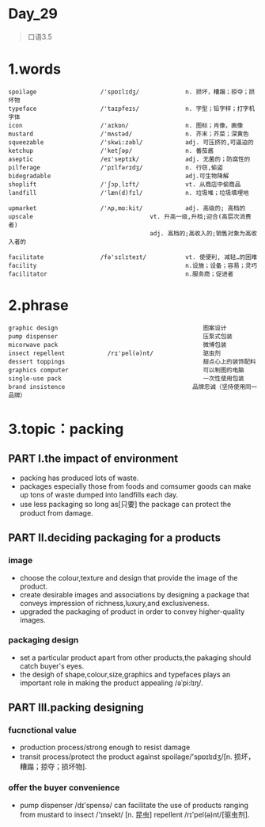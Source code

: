 # Day_29
> 口语3.5
# 1.words
    spoilage                  /'spɒɪlɪdʒ/             n. 损坏，糟蹋；掠夺；损坏物
    typeface                  /'taɪpfeɪs/             n. 字型；铅字样；打字机字体
    icon                      /'aɪkɒn/                n. 图标；肖像，画像
    mustard                   /'mʌstəd/               n. 芥末；芥菜；深黄色
    squeezable                /'skwi:zəbl/            adj. 可压挤的,可逼迫的
    ketchup                   /'ketʃəp/               n. 番茄酱
    aseptic                   /eɪ'septɪk/             adj. 无菌的；防腐性的
    pilferage                 /'pɪlfərɪdʒ/            n. 行窃,偷盗
    bidegradable                                      adj.可生物降解
    shoplift                  /ˈʃɔpˌlɪft/             vt. 从商店中偷商品
    landfill                  /'læn(d)fɪl/            n. 垃圾堆；垃圾填埋地

    upmarket                  /'ʌp,mɑ:kit/            adj. 高级的; 高档的
    upscale                                 vt. 升高一级,升档;迎合(高层次消费者)
                                            adj. 高档的;高收入的;销售对象为高收入者的

    facilitate                /fə'sɪlɪteɪt/           vt. 使便利, 减轻…的困难
    facility                                          n.设施；设备；容易；灵巧
    facilitator                                       n.服务商；促进者

# 2.phrase
    graphic design                                         图案设计
    pump dispenser                                         压泵式包装
    micorwave pack                                         微博包装
    insect repellent            /rɪ'pel(ə)nt/              驱虫剂
    dessert toppings                                       甜点心上的装饰配料
    graphics computer                                      可以制图的电脑
    single-use pack                                        一次性使用包装
    brand insistence                                    品牌忠诚（坚持使用同一品牌）

# 3.topic：packing
## PART I.the impact of environment
- packing has produced lots of waste.
- packages especially those from foods and comsumer goods can make up tons 
of waste dumped into landfills each day.
- use less packaging so long as[只要] the package can protect the product
from damage.

## PART II.deciding packaging for a products
### image
- choose the colour,texture and design that provide the image of the product.
- create desirable images and associations by designing a package that conveys
impression of richness,luxury,and exclusiveness.
- upgraded the packaging of product in order to convey higher-quality images.

### packaging design
- set a particular product apart from other products,the pakaging should catch 
buyer's eyes.
- the desigh of shape,colour,size,graphics and typefaces plays an important role in making the product appealing /əˈpi:lɪŋ/.

## PART III.packing designing
### fucnctional value
- production process/strong enough to resist damage
- transit process/protect the product against spoilage/'spɒɪlɪdʒ/[n. 损坏，糟蹋；掠夺；损坏物].

### offer the buyer convenience
- pump dispenser /dɪ'spensə/ can facilitate the use of products ranging from mustard to insect /'ɪnsekt/ [n. 昆虫] repellent /rɪ'pel(ə)nt/[驱虫剂].









